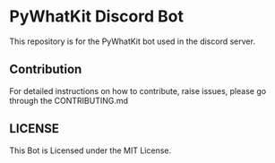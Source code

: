 # PyWhatKit Discord Bot

This repository is for the PyWhatKit bot used in the discord server.

## Contribution

For detailed instructions on how to contribute, raise issues, please go through the CONTRIBUTING.md

## LICENSE

This Bot is Licensed under the MIT License.
